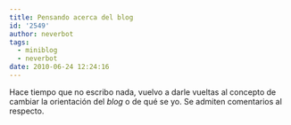 ```yaml
---
title: Pensando acerca del blog
id: '2549'
author: neverbot
tags:
  - miniblog
  - neverbot
date: 2010-06-24 12:24:16
---
```


Hace tiempo que no escribo nada, vuelvo a darle vueltas al concepto de cambiar la orientación del _blog_ o de qué se yo. Se admiten comentarios al respecto.